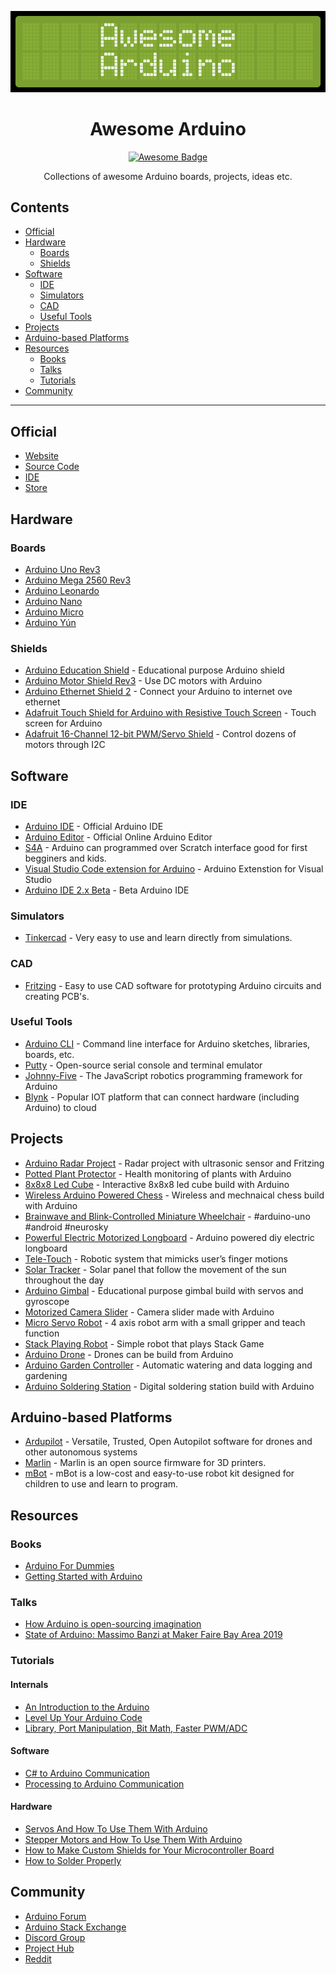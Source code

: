 <div align="center">

![Awesom-Arduino Banner](assets/banner.png)

# Awesome Arduino

[![Awesome Badge](https://awesome.re/badge.svg)](https://awesome.re)

Collections of awesome Arduino boards, projects, ideas etc.

</div>

## Contents
- [Official](#official)
- [Hardware](#hardware)
  - [Boards](#boards)
  - [Shields](#shields)
- [Software](#software)
  - [IDE](#ide)
  - [Simulators](#simulators)
  - [CAD](#cad)
  - [Useful Tools](#useful-tools)
- [Projects](#projects)
- [Arduino-based Platforms](#arduino-based-platforms)
- [Resources](#resources)
  - [Books](#books)
  - [Talks](#talks)
  - [Tutorials](#tutorials)
- [Community](#community)
---

## Official

- [Website](https://arduino.cc)
- [Source Code](https://github.com/arduino/arduino)
- [IDE](https://www.arduino.cc/en/software)
- [Store](https://store.arduino.cc/usa/)


## Hardware 

### Boards 

- [Arduino Uno Rev3](https://store.arduino.cc/usa/arduino-uno-rev3)
- [Arduino Mega 2560 Rev3](https://store.arduino.cc/usa/mega-2560-r3)
- [Arduino Leonardo](https://store.arduino.cc/usa/leonardo)
- [Arduino Nano](https://store.arduino.cc/usa/arduino-nano)
- [Arduino Micro](https://store.arduino.cc/usa/arduino-zero)
- [Arduino Yún](https://store.arduino.cc/usa/arduino-yun)


### Shields

- [Arduino Education Shield](https://store.arduino.cc/usa/education-shield) - Educational purpose Arduino shield
- [Arduino Motor Shield Rev3](https://store.arduino.cc/usa/arduino-motor-shield-rev3) - Use DC motors with Arduino 
- [Arduino Ethernet Shield 2](https://store.arduino.cc/usa/arduino-ethernet-shield-2) - Connect your Arduino to internet ove ethernet
- [Adafruit Touch Shield for Arduino with Resistive Touch Screen](https://www.adafruit.com/product/1651) - Touch screen for Arduino
- [Adafruit 16-Channel 12-bit PWM/Servo Shield](https://www.adafruit.com/product/1411) - Control dozens of motors through I2C


## Software 

### IDE

- [Arduino IDE](https://github.com/arduino/Arduino) - Official Arduino IDE
- [Arduino Editor](https://create.arduino.cc/editor) - Official Online Arduino Editor
- [S4A](http://s4a.cat/) - Arduino can programmed over Scratch interface good for first begginers and kids.
- [Visual Studio Code extension for Arduino](https://marketplace.visualstudio.com/items?itemName=vsciot-vscode.vscode-arduino) - Arduino Extenstion for Visual Studio
- [Arduino IDE 2.x Beta](https://github.com/arduino/arduino-ide) - Beta Arduino IDE

### Simulators

- [Tinkercad](https://www.tinkercad.com/) - Very easy to use and learn directly from simulations.
  
### CAD

- [Fritzing](https://fritzing.org/) - Easy to use CAD software for prototyping Arduino circuits and creating PCB's.

### Useful Tools

- [Arduino CLI](https://github.com/arduino/arduino-cli) - Command line interface for Arduino sketches, libraries, boards, etc.
- [Putty](https://www.putty.org/) - Open-source serial console and terminal emulator
- [Johnny-Five](https://github.com/rwaldron/johnny-five) - The JavaScript robotics programming framework for Arduino
- [Blynk](https://github.com/blynkkk/blynk-library) - Popular IOT platform that can connect hardware (including Arduino) to cloud

## Projects 

- [Arduino Radar Project](https://www.youtube.com/watch?v=kQRYIH2HwfY) - Radar project with ultrasonic sensor and Fritzing
- [Potted Plant Protector](https://www.youtube.com/watch?v=B8F44CyJRRA) - Health monitoring of plants with Arduino
- [8x8x8 Led Cube](https://www.youtube.com/watch?v=T5Aq7cRc-mU) - Interactive 8x8x8 led cube build with Arduino
- [Wireless Arduino Powered Chess](https://www.youtube.com/watch?v=dX37LFv8jWY) - Wireless and mechnaical chess build with Arduino
- [Brainwave and Blink-Controlled Miniature Wheelchair](https://www.youtube.com/watch?v=iFBhTHGXcMQ) - #arduino-uno #android #neurosky
- [Powerful Electric Motorized Longboard](https://www.youtube.com/watch?v=XworvxoQleY) - Arduino powered diy electric longboard
- [Tele-Touch](https://www.youtube.com/watch?v=tMYQEaX3TbA) - Robotic system that mimicks user’s finger motions
- [Solar Tracker](https://www.youtube.com/watch?v=_6QIutZfsFs) - Solar panel that follow the movement of the sun throughout the day
- [Arduino Gimbal](https://www.youtube.com/watch?v=UxABxSADZ6U) - Educational purpose gimbal build with servos and gyroscope
- [Motorized Camera Slider](https://www.youtube.com/watch?v=hEBjbSTLytk) - Camera slider made with Arduino
- [Micro Servo Robot](https://www.youtube.com/watch?v=bLnAJ-mSElE&t=0s) - 4 axis robot arm with a small gripper and teach function
- [Stack Playing Robot](https://www.youtube.com/watch?v=uOsphjtf9Dk) - Simple robot that plays Stack Game
- [Arduino Drone](https://www.youtube.com/watch?v=if9LZTcy_uk) - Drones can be build from Arduino
- [Arduino Garden Controller](https://www.youtube.com/watch?v=O_Q1WKCtWiA) - Automatic watering and data logging and gardening
- [Arduino Soldering Station](https://www.youtube.com/watch?v=UvH49nzpJts) - Digital soldering station build with Arduino


## Arduino-based Platforms

- [Ardupilot](https://ardupilot.org/) - Versatile, Trusted, Open Autopilot software for drones and other autonomous systems
- [Marlin](https://marlinfw.org) - Marlin is an open source firmware for 3D printers.
- [mBot](https://www.makeblock.com/) - mBot is a low-cost and easy-to-use robot kit designed for children to use and learn to program.


## Resources

### Books

- [Arduino For Dummies](https://www.amazon.com/gp/product/1119489547)
- [Getting Started with Arduino](https://www.amazon.com/dp/1449363334)

### Talks

- [How Arduino is open-sourcing imagination](https://www.youtube.com/watch?v=UoBUXOOdLXY)
- [State of Arduino: Massimo Banzi at Maker Faire Bay Area 2019](https://www.youtube.com/watch?v=t1MN5o-qeyQ)

### Tutorials

#### Internals

- [An Introduction to the Arduino](https://www.youtube.com/watch?v=CqrQmQqpHXc)
- [Level Up Your Arduino Code](https://www.youtube.com/watch?v=mhSW_5iuy5k&list=PL1UO27YmKW8P8BlRTncqQ1x_wvFiHu8HI)
- [Library, Port Manipulation, Bit Math, Faster PWM/ADC](https://www.youtube.com/watch?v=EVm0qVJ56II) 

#### Software

- [C# to Arduino Communication](https://www.youtube.com/watch?v=vHeG3Gt6STE)
- [Processing to Arduino Communication](https://www.youtube.com/watch?v=yOMglntmmnA)

#### Hardware

- [Servos And How To Use Them With Arduino](https://www.youtube.com/watch?v=J8atdmEqZsc)
- [Stepper Motors and How To Use Them With Arduino](https://www.youtube.com/watch?v=bkqoKWP4Oy4)
- [How to Make Custom Shields for Your Microcontroller Board](https://www.youtube.com/watch?v=0Hw6-1Gk8eI)
- [How to Solder Properly](https://www.youtube.com/watch?v=VxMV6wGS3NY)


## Community

- [Arduino Forum](https://forum.arduino.cc/)
- [Arduino Stack Exchange](https://arduino.stackexchange.com/)
- [Discord Group](https://discord.gg/jQJFwW7)
- [Project Hub](https://create.arduino.cc/projecthub)
- [Reddit](https://www.reddit.com/r/arduino/)
